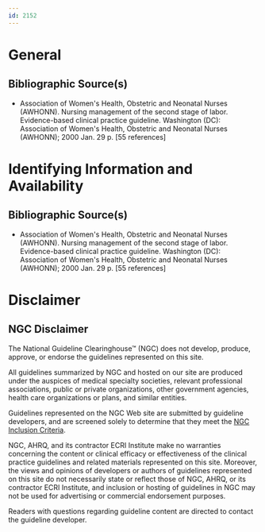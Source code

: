 ```yaml
---
id: 2152
---
```


# General

## Bibliographic Source(s)

- Association of Women's Health, Obstetric and Neonatal Nurses (AWHONN). Nursing management of the second stage of labor. Evidence-based clinical practice guideline. Washington (DC): Association of Women's Health, Obstetric and Neonatal Nurses (AWHONN); 2000 Jan. 29 p. [55 references]

# Identifying Information and Availability

## Bibliographic Source(s)

- Association of Women's Health, Obstetric and Neonatal Nurses (AWHONN). Nursing management of the second stage of labor. Evidence-based clinical practice guideline. Washington (DC): Association of Women's Health, Obstetric and Neonatal Nurses (AWHONN); 2000 Jan. 29 p. [55 references]

# Disclaimer

## NGC Disclaimer

The National Guideline Clearinghouse™ (NGC) does not develop, produce, approve, or endorse the guidelines represented on this site.

All guidelines summarized by NGC and hosted on our site are produced under the auspices of medical specialty societies, relevant professional associations, public or private organizations, other government agencies, health care organizations or plans, and similar entities.

Guidelines represented on the NGC Web site are submitted by guideline developers, and are screened solely to determine that they meet the [NGC Inclusion Criteria](/help-and-about/summaries/inclusion-criteria).

NGC, AHRQ, and its contractor ECRI Institute make no warranties concerning the content or clinical efficacy or effectiveness of the clinical practice guidelines and related materials represented on this site. Moreover, the views and opinions of developers or authors of guidelines represented on this site do not necessarily state or reflect those of NGC, AHRQ, or its contractor ECRI Institute, and inclusion or hosting of guidelines in NGC may not be used for advertising or commercial endorsement purposes.

Readers with questions regarding guideline content are directed to contact the guideline developer.

